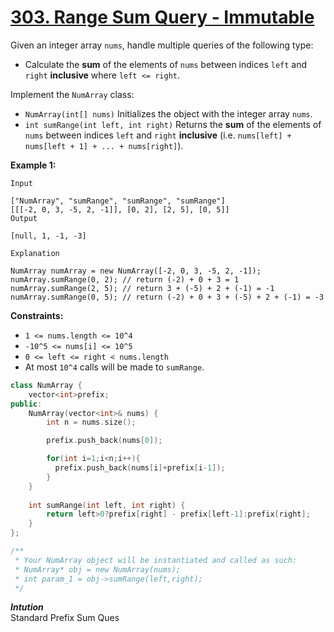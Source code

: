 # [303. Range Sum Query - Immutable](https://leetcode.com/problems/range-sum-query-immutable/description/)

Given an integer array `nums`, handle multiple queries of the following type:

- Calculate the **sum**  of the elements of `nums` between indices `left` and `right` **inclusive**  where `left <= right`.

Implement the `NumArray` class:

- `NumArray(int[] nums)` Initializes the object with the integer array `nums`.
- `int sumRange(int left, int right)` Returns the **sum**  of the elements of `nums` between indices `left` and `right` **inclusive**  (i.e. `nums[left] + nums[left + 1] + ... + nums[right]`).

**Example 1:** 

```
Input

["NumArray", "sumRange", "sumRange", "sumRange"]
[[[-2, 0, 3, -5, 2, -1]], [0, 2], [2, 5], [0, 5]]
Output

[null, 1, -1, -3]

Explanation

NumArray numArray = new NumArray([-2, 0, 3, -5, 2, -1]);
numArray.sumRange(0, 2); // return (-2) + 0 + 3 = 1
numArray.sumRange(2, 5); // return 3 + (-5) + 2 + (-1) = -1
numArray.sumRange(0, 5); // return (-2) + 0 + 3 + (-5) + 2 + (-1) = -3
```

**Constraints:** 

- `1 <= nums.length <= 10^4`
- `-10^5 <= nums[i] <= 10^5`
- `0 <= left <= right < nums.length`
- At most `10^4` calls will be made to `sumRange`.  

```cpp
class NumArray {
    vector<int>prefix;
public:
    NumArray(vector<int>& nums) {
        int n = nums.size();

        prefix.push_back(nums[0]);

        for(int i=1;i<n;i++){
          prefix.push_back(nums[i]+prefix[i-1]);
        }
    }
    
    int sumRange(int left, int right) {
        return left>0?prefix[right] - prefix[left-1]:prefix[right];
    }
};

/**
 * Your NumArray object will be instantiated and called as such:
 * NumArray* obj = new NumArray(nums);
 * int param_1 = obj->sumRange(left,right);
 */
```  

***Intution***  
Standard Prefix Sum Ques  